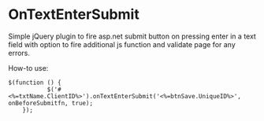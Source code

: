OnTextEnterSubmit
=================

Simple jQuery plugin to fire asp.net submit button on pressing enter in a text field with option to fire additional js function and validate page for any errors.


How-to use:

```
$(function () {
           $('#<%=txtName.ClientID%>').onTextEnterSubmit('<%=btnSave.UniqueID%>', onBeforeSubmitfn, true);
    });
```
